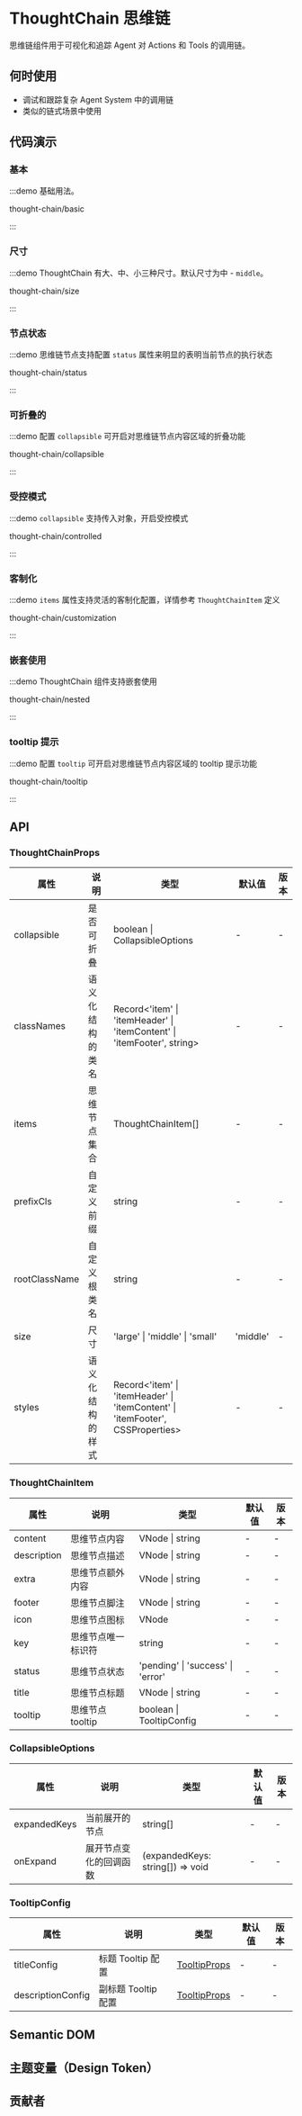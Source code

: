 
# ThoughtChain 思维链

思维链组件用于可视化和追踪 Agent 对 Actions 和 Tools 的调用链。

## 何时使用

* 调试和跟踪复杂 Agent System 中的调用链
* 类似的链式场景中使用

## 代码演示

### 基本

:::demo 基础用法。

thought-chain/basic

:::

### 尺寸

:::demo ThoughtChain 有大、中、小三种尺寸。默认尺寸为中 - `middle`。

thought-chain/size

:::

### 节点状态

:::demo 思维链节点支持配置 `status` 属性来明显的表明当前节点的执行状态

thought-chain/status

:::

### 可折叠的

:::demo 配置 `collapsible` 可开启对思维链节点内容区域的折叠功能

thought-chain/collapsible

:::

### 受控模式

:::demo `collapsible` 支持传入对象，开启受控模式

thought-chain/controlled

:::

### 客制化

:::demo `items` 属性支持灵活的客制化配置，详情参考 `ThoughtChainItem` 定义

thought-chain/customization

:::

### 嵌套使用

:::demo ThoughtChain 组件支持嵌套使用

thought-chain/nested 

:::

### tooltip 提示

:::demo 配置 `tooltip` 可开启对思维链节点内容区域的 tooltip 提示功能

thought-chain/tooltip

:::

## API

<!-- 通用属性参考：[通用属性](/docs/react/common-props) -->

### ThoughtChainProps

| 属性 | 说明 | 类型 | 默认值 | 版本 |
| --- | --- | --- | --- | --- |
| collapsible | 是否可折叠 | boolean \| CollapsibleOptions | - | - |
| classNames | 语义化结构的类名 | Record<'item' \| 'itemHeader' \| 'itemContent' \| 'itemFooter', string> | - | - |
| items | 思维节点集合 | ThoughtChainItem[] | - | - |
| prefixCls | 自定义前缀 | string | - | - |
| rootClassName | 自定义根类名 | string | - | - |
| size | 尺寸 | 'large' \| 'middle' \| 'small' | 'middle' | - |
| styles | 语义化结构的样式 | Record<'item' \| 'itemHeader' \| 'itemContent' \| 'itemFooter', CSSProperties> | - | - |

### ThoughtChainItem

| 属性        | 说明               | 类型                              | 默认值 | 版本 |
| ----------- | ------------------ | --------------------------------- | ------ | ---- |
| content     | 思维节点内容       | VNode \| string         | -      | -    |
| description | 思维节点描述       | VNode \| string         | -      | -    |
| extra       | 思维节点额外内容   | VNode \| string          | -      | -    |
| footer      | 思维节点脚注       | VNode \| string          | -      | -    |
| icon        | 思维节点图标       | VNode                   | -      | -    |
| key         | 思维节点唯一标识符 | string                            | -      | -    |
| status      | 思维节点状态       | 'pending' \| 'success' \| 'error' | -      | -    |
| title       | 思维节点标题       | VNode \| string          | -      | -    |
| tooltip     | 思维节点 tooltip   | boolean \| TooltipConfig | -      | -    |

### CollapsibleOptions

| 属性         | 说明                   | 类型                             | 默认值 | 版本 |
| ------------ | ---------------------- | -------------------------------- | ------ | ---- |
| expandedKeys | 当前展开的节点         | string[]                         | -      | -    |
| onExpand     | 展开节点变化的回调函数 | (expandedKeys: string[]) => void | -      | -    |

### TooltipConfig

| 属性               | 说明                | 类型          | 默认值 | 版本 |
| ------------------ | ------------------- | ------------ | ------ | ---- |
| titleConfig        | 标题 Tooltip 配置    | [TooltipProps](https://www.antdv.com/components/tooltip-cn#api) | -      | -    |
| descriptionConfig  | 副标题 Tooltip 配置  | [TooltipProps](https://www.antdv.com/components/tooltip-cn#api) | -      | -    |

## Semantic DOM

<!-- <code src="./demo/_semantic.tsx" simplify="true"></code> -->

## 主题变量（Design Token）

<!-- <ComponentTokenTable component="ThoughtChain"></ComponentTokenTable> -->
## 贡献者

<doc-contributors component-name="thought-chain" :max-count="50" :show-view-all="true" />
